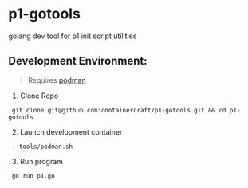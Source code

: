 # p1-gotools
golang dev tool for p1 init script utilities

## Development Environment:
>   Requires [podman]
  1. Clone Repo
```
 git clone git@github.com:containercraft/p1-gotools.git && cd p1-gotools    
```
  2. Launch development container
```
 . tools/podman.sh
```
  3. Run program
```
 go run p1.go
```
[podman]:https://podman.io/
